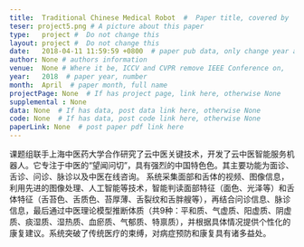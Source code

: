```yaml
---
title:  Traditional Chinese Medical Robot  #  Paper title, covered by ''
teser: project5.png # A picture about this paper
type:   project #  Do not change this
layout: project #  Do not change this
date:   2018-04-11 11:59:59 +0800  # paper pub data, only change year and month according to this format
author: None # authors information
venue:  None # Where it be, ICCV and CVPR remove IEEE Conference on,
year:   2018  # paper year, number
month:  April  # paper month, full name
projectPage: None  # If has project page, link here, otherwise None
supplemental : None
data: None  # If has data, post data link here, otherwise None
code: None  # If has data, post code link here, otherwise None
paperLink: None  # post paper pdf link here
---
```


课题组联手上海中医药大学合作研究了云中医关键技术，开发了云中医智能服务机器人。它专注于中医的“望闻问切”，具有强烈的中国特⾊色。其主要功能为面诊、舌诊、问诊、脉诊以及中医在线咨询。
系统采集面部和舌体的视频、图像信息，利用先进的图像处理、人工智能等技术，智能判读面部特征（面色、光泽等）和舌体特征（舌苔色、舌质色、苔厚薄、舌裂纹和舌胖艘等），再结合问诊信息、脉诊信息，最后通过中医理论模型推断体质（共9种：平和质、气虚质、阳虚质、阴虚质、痰湿质、湿热质、血瘀质、气郁质、特禀质），并根据具体情况提供个性化的康复建议。系统突破了传统医疗的束缚，对病症预防和康复具有诸多益处。
